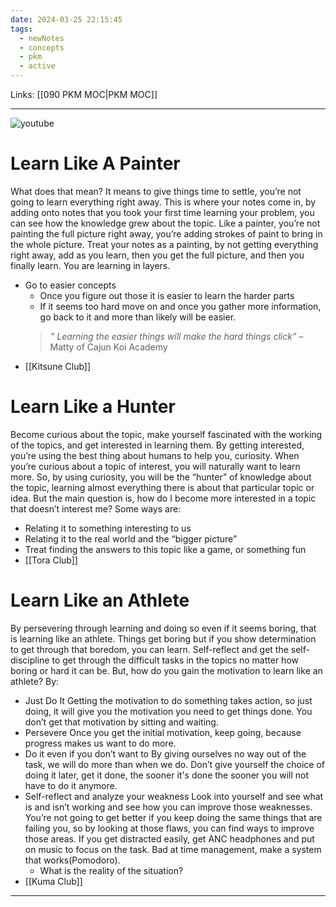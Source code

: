 ```yaml
---
date: 2024-03-25 22:15:45
tags:
  - newNotes
  - concepts
  - pkm
  - active
---
```

Links: [[090 PKM MOC|PKM MOC]]

---
![youtube](https://youtu.be/yG7z8XtZGMk?si=slMhXGrBO8qLamVP)
# Learn Like A Painter
What does that mean? It means to give things time to settle, you’re not going to learn everything right away. This is where your notes come in, by adding onto notes that you took your first time learning your problem, you can see how the knowledge grew about the topic. Like a painter, you’re not painting the full picture right away, you’re adding strokes of paint to bring in the whole picture. Treat your notes as a painting, by not getting everything right away, add as you learn, then you get the full picture, and then you finally learn. You are learning in layers.
- Go to easier concepts
	- Once you figure out those it is easier to learn the harder parts
	- If it seems too hard move on and once you gather more information, go back to it and more than likely will be easier.
	>_” Learning the easier things will make the hard things click”_ – Matty of Cajun Koi Academy
- [[Kitsune Club]]
# Learn Like a Hunter
Become curious about the topic, make yourself fascinated with the working of the topics, and get interested in learning them. By getting interested, you’re using the best thing about humans to help you, curiosity. When you’re curious about a topic of interest, you will naturally want to learn more. So, by using curiosity, you will be the “hunter” of knowledge about the topic, learning almost everything there is about that particular topic or idea. But the main question is, how do I become more interested in a topic that doesn’t interest me? Some ways are:
- Relating it to something interesting to us
- Relating it to the real world and the “bigger picture”
- Treat finding the answers to this topic like a game, or something fun
- [[Tora Club]]
# Learn Like an Athlete
By persevering through learning and doing so even if it seems boring, that is learning like an athlete. Things get boring but if you show determination to get through that boredom, you can learn. Self-reflect and get the self-discipline to get through the difficult tasks in the topics no matter how boring or hard it can be. But, how do you gain the motivation to learn like an athlete? By:
- Just Do It
	Getting the motivation to do something takes action, so just doing, it will give you the motivation you need to get things done. You don’t get that motivation by sitting and waiting.
- Persevere
	Once you get the initial motivation, keep going, because progress makes us want to do more.
- Do it even if you don’t want to
	By giving ourselves no way out of the task, we will do more than when we do. Don’t give yourself the choice of doing it later, get it done, the sooner it's done the sooner you will not have to do it anymore.
- Self-reflect and analyze your weakness
	Look into yourself and see what is and isn’t working and see how you can improve those weaknesses. You’re not going to get better if you keep doing the same things that are failing you, so by looking at those flaws, you can find ways to improve those areas. If you get distracted easily, get  ANC headphones and put on music to focus on the task. Bad at time management, make a system that works(Pomodoro).
	- What is the reality of the situation?
- [[Kuma Club]]
---
